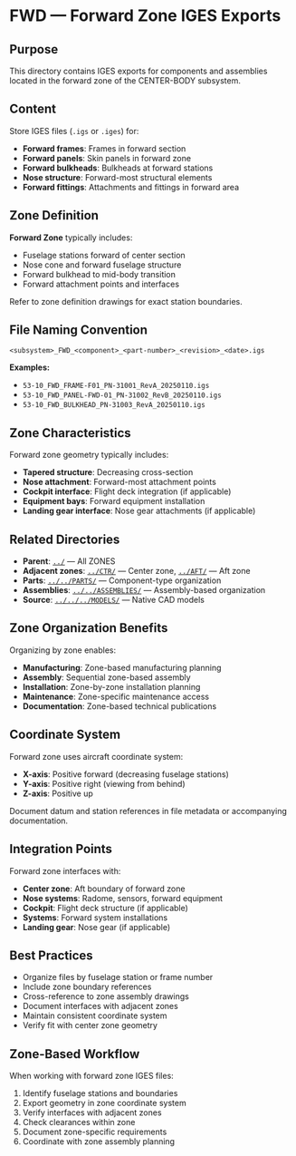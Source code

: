 # FWD — Forward Zone IGES Exports

## Purpose

This directory contains IGES exports for components and assemblies located in the forward zone of the CENTER-BODY subsystem.

## Content

Store IGES files (`.igs` or `.iges`) for:
- **Forward frames**: Frames in forward section
- **Forward panels**: Skin panels in forward zone
- **Forward bulkheads**: Bulkheads at forward stations
- **Nose structure**: Forward-most structural elements
- **Forward fittings**: Attachments and fittings in forward area

## Zone Definition

**Forward Zone** typically includes:
- Fuselage stations forward of center section
- Nose cone and forward fuselage structure
- Forward bulkhead to mid-body transition
- Forward attachment points and interfaces

Refer to zone definition drawings for exact station boundaries.

## File Naming Convention

```
<subsystem>_FWD_<component>_<part-number>_<revision>_<date>.igs
```

**Examples:**
- `53-10_FWD_FRAME-F01_PN-31001_RevA_20250110.igs`
- `53-10_FWD_PANEL-FWD-01_PN-31002_RevB_20250110.igs`
- `53-10_FWD_BULKHEAD_PN-31003_RevA_20250110.igs`

## Zone Characteristics

Forward zone geometry typically includes:
- **Tapered structure**: Decreasing cross-section
- **Nose attachment**: Forward-most attachment points
- **Cockpit interface**: Flight deck integration (if applicable)
- **Equipment bays**: Forward equipment installation
- **Landing gear interface**: Nose gear attachments (if applicable)

## Related Directories

- **Parent**: [`../`](../) — All ZONES
- **Adjacent zones**: [`../CTR/`](../CTR/) — Center zone, [`../AFT/`](../AFT/) — Aft zone
- **Parts**: [`../../PARTS/`](../../PARTS/) — Component-type organization
- **Assemblies**: [`../../ASSEMBLIES/`](../../ASSEMBLIES/) — Assembly-based organization
- **Source**: [`../../../MODELS/`](../../../MODELS/) — Native CAD models

## Zone Organization Benefits

Organizing by zone enables:
- **Manufacturing**: Zone-based manufacturing planning
- **Assembly**: Sequential zone-based assembly
- **Installation**: Zone-by-zone installation planning
- **Maintenance**: Zone-specific maintenance access
- **Documentation**: Zone-based technical publications

## Coordinate System

Forward zone uses aircraft coordinate system:
- **X-axis**: Positive forward (decreasing fuselage stations)
- **Y-axis**: Positive right (viewing from behind)
- **Z-axis**: Positive up

Document datum and station references in file metadata or accompanying documentation.

## Integration Points

Forward zone interfaces with:
- **Center zone**: Aft boundary of forward zone
- **Nose systems**: Radome, sensors, forward equipment
- **Cockpit**: Flight deck structure (if applicable)
- **Systems**: Forward system installations
- **Landing gear**: Nose gear (if applicable)

## Best Practices

- Organize files by fuselage station or frame number
- Include zone boundary references
- Cross-reference to zone assembly drawings
- Document interfaces with adjacent zones
- Maintain consistent coordinate system
- Verify fit with center zone geometry

## Zone-Based Workflow

When working with forward zone IGES files:
1. Identify fuselage stations and boundaries
2. Export geometry in zone coordinate system
3. Verify interfaces with adjacent zones
4. Check clearances within zone
5. Document zone-specific requirements
6. Coordinate with zone assembly planning
